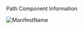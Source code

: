 Path Component Information

![ManifestName](Packages/com.passivepicasso.thunderkit/Documentation/graphics/PathComponents/ManifestName.png)
